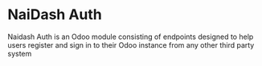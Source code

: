 # NaiDash Auth
Naidash Auth is an Odoo module consisting of endpoints designed to help users register and sign in to their Odoo instance from any other third party system